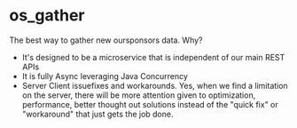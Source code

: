 # os_gather
The best way to gather new oursponsors data. Why?
* It's designed to be a microservice that is independent of our main REST APIs
* It is fully Async leveraging Java Concurrency
* Server Client issuefixes and workarounds. Yes, when we find a limitation on the server,
there will be more attention given to optimization, performance, better thought out
solutions instead of the "quick fix" or "workaround" that just gets the job done.